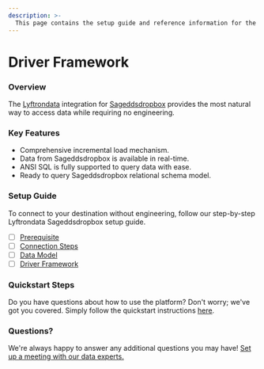 ```yaml
---
description: >-
  This page contains the setup guide and reference information for the Sageddsdropbox source connector.
---
```


# Driver Framework

### Overview

The [Lyftrondata](https://www.lyftrondata.com/) integration for [Sageddsdropbox](None) provides the most natural way to access data while requiring no engineering.

### Key Features

* Comprehensive incremental load mechanism.
* Data from Sageddsdropbox is available in real-time.&#x20;
* ANSI SQL is fully supported to query data with ease.
* Ready to query Sageddsdropbox relational schema model.

### Setup Guide

To connect to your destination without engineering, follow our step-by-step Lyftrondata Sageddsdropbox setup guide.

* [ ] [Prerequisite](../prerequisite.md)
* [ ] [Connection Steps](../connection-steps.md)
* [ ] [Data Model](../data-model/erd.md)
* [ ] [Driver Framework](../driver-framework/)

### Quickstart Steps

Do you have questions about how to use the platform? Don't worry; we've got you covered. Simply follow the quickstart instructions [here](../driver-framework/README.md).

### Questions? <a href="#questions" id="questions"></a>

We're always happy to answer any additional questions you may have! [Set up a meeting with our data experts.](https://www.lyftrondata.com/book-a-meeting/)


